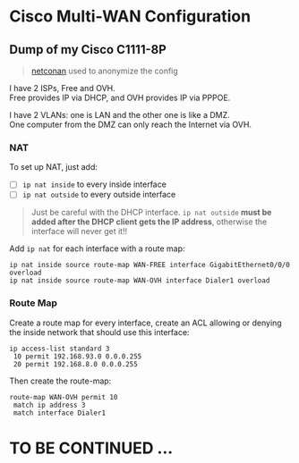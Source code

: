 # Cisco Multi-WAN Configuration

## Dump of my Cisco C1111-8P 

> [netconan](https://internetworking.dev/how-to-sanitise-a-cisco-ios-configurations/) used to anonymize the config  

I have 2 ISPs, Free and OVH.  
Free provides IP via DHCP, and OVH provides IP via PPPOE.  
  
I have 2 VLANs: one is LAN and the other one is like a DMZ.  
One computer from the DMZ can only reach the Internet via OVH.

### NAT 
To set up NAT, just add:  
- [ ] `ip nat inside` to every inside interface  
- [ ] `ip nat outside` to every outside interface  

> Just be careful with the DHCP interface. `ip nat outside` **must be added after the DHCP client gets the IP address**, otherwise the interface will never get it!!  

Add `ip nat` for each interface with a route map:

    ip nat inside source route-map WAN-FREE interface GigabitEthernet0/0/0 overload
    ip nat inside source route-map WAN-OVH interface Dialer1 overload  

### Route Map
Create a route map for every interface, create an ACL allowing or denying the inside network that should use this interface:

    ip access-list standard 3
     10 permit 192.168.93.0 0.0.0.255
     20 permit 192.168.8.0 0.0.0.255

Then create the route-map:

    route-map WAN-OVH permit 10 
     match ip address 3
     match interface Dialer1

# TO BE CONTINUED ...
